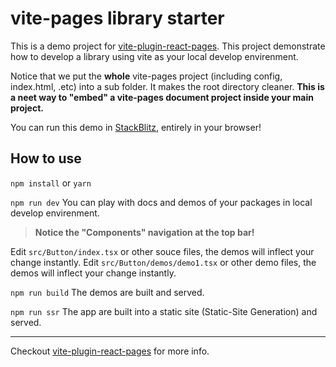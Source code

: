 # vite-pages library starter

This is a demo project for [vite-plugin-react-pages](https://github.com/vitejs/vite-plugin-react-pages).
This project demonstrate how to develop a library using vite as your local develop envirenment.

Notice that we put the **whole** vite-pages project (including config, index.html, .etc) into a sub folder. It makes the root directory cleaner. **This is a neet way to "embed" a vite-pages document project inside your main project.**

You can run this demo in [StackBlitz](https://stackblitz.com/fork/github/vitejs/vite-plugin-react-pages/tree/master/packages/create-project/template-lib?file=README.md&terminal=dev), entirely in your browser!

## How to use

`npm install` or `yarn`

`npm run dev` You can play with docs and demos of your packages in local develop envirenment.

> **Notice the "Components" navigation at the top bar!**

Edit `src/Button/index.tsx` or other souce files, the demos will inflect your change instantly.
Edit `src/Button/demos/demo1.tsx` or other demo files, the demos will inflect your change instantly.

`npm run build` The demos are built and served.

`npm run ssr` The app are built into a static site (Static-Site Generation) and served.

---

Checkout [vite-plugin-react-pages](https://github.com/vitejs/vite-plugin-react-pages) for more info.
